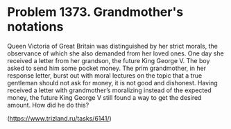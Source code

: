 # Problem 1373. Grandmother's notations 

Queen Victoria of Great Britain was distinguished by her strict morals, the observance of which she also demanded from her loved ones. One day she received a letter from her grandson, the future King George V. The boy asked to send him some pocket money. The prim grandmother, in her response letter, burst out with moral lectures on the topic that a true gentleman should not ask for money, it is not good and dishonest. Having received a letter with grandmother’s moralizing instead of the expected money, the future King George V still found a way to get the desired amount. How did he do this?

(https://www.trizland.ru/tasks/6141/)